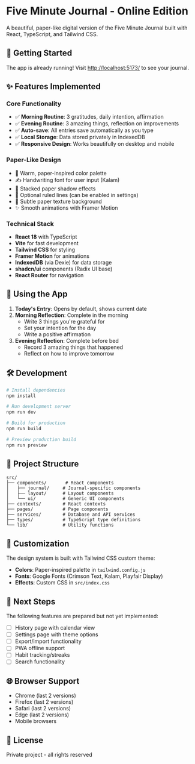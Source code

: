 # Five Minute Journal - Online Edition

A beautiful, paper-like digital version of the Five Minute Journal built with React, TypeScript, and Tailwind CSS.

## 🚀 Getting Started

The app is already running! Visit [http://localhost:5173/](http://localhost:5173/) to see your journal.

## ✨ Features Implemented

### Core Functionality
- ✅ **Morning Routine**: 3 gratitudes, daily intention, affirmation
- ✅ **Evening Routine**: 3 amazing things, reflection on improvements
- ✅ **Auto-save**: All entries save automatically as you type
- ✅ **Local Storage**: Data stored privately in IndexedDB
- ✅ **Responsive Design**: Works beautifully on desktop and mobile

### Paper-Like Design
- 📜 Warm, paper-inspired color palette
- ✍️ Handwriting font for user input (Kalam)
- 📑 Stacked paper shadow effects
- 📐 Optional ruled lines (can be enabled in settings)
- 🎨 Subtle paper texture background
- ✨ Smooth animations with Framer Motion

### Technical Stack
- **React 18** with TypeScript
- **Vite** for fast development
- **Tailwind CSS** for styling
- **Framer Motion** for animations
- **IndexedDB** (via Dexie) for data storage
- **shadcn/ui** components (Radix UI base)
- **React Router** for navigation

## 📱 Using the App

1. **Today's Entry**: Opens by default, shows current date
2. **Morning Reflection**: Complete in the morning
   - Write 3 things you're grateful for
   - Set your intention for the day
   - Write a positive affirmation
3. **Evening Reflection**: Complete before bed
   - Record 3 amazing things that happened
   - Reflect on how to improve tomorrow

## 🛠️ Development

```bash
# Install dependencies
npm install

# Run development server
npm run dev

# Build for production
npm run build

# Preview production build
npm run preview
```

## 📁 Project Structure

```
src/
├── components/       # React components
│   ├── journal/     # Journal-specific components
│   ├── layout/      # Layout components
│   └── ui/          # Generic UI components
├── contexts/        # React contexts
├── pages/           # Page components
├── services/        # Database and API services
├── types/           # TypeScript type definitions
└── lib/             # Utility functions
```

## 🎨 Customization

The design system is built with Tailwind CSS custom theme:
- **Colors**: Paper-inspired palette in `tailwind.config.js`
- **Fonts**: Google Fonts (Crimson Text, Kalam, Playfair Display)
- **Effects**: Custom CSS in `src/index.css`

## 🔄 Next Steps

The following features are prepared but not yet implemented:
- [ ] History page with calendar view
- [ ] Settings page with theme options
- [ ] Export/import functionality
- [ ] PWA offline support
- [ ] Habit tracking/streaks
- [ ] Search functionality

## 🌐 Browser Support

- Chrome (last 2 versions)
- Firefox (last 2 versions)
- Safari (last 2 versions)
- Edge (last 2 versions)
- Mobile browsers

## 📝 License

Private project - all rights reserved